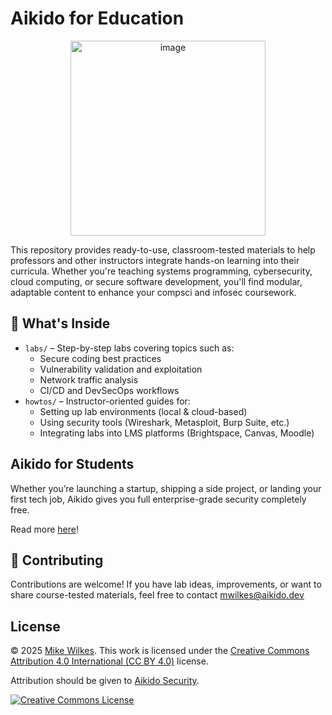 # Aikido for Education
<center>
<img width="312" height="312" alt="image" src="https://github.com/user-attachments/assets/a0a2bbb5-0ec2-4562-a2d9-79643812f813" />
</center>
<p></p>
This repository provides ready-to-use, classroom-tested materials to help professors and other instructors integrate hands-on learning into their curricula. Whether you're teaching systems programming, cybersecurity, cloud computing, or secure software development, you'll find modular, adaptable content to enhance your compsci and infosec coursework.

## 🧪 What's Inside

- `labs/` – Step-by-step labs covering topics such as:
  - Secure coding best practices
  - Vulnerability validation and exploitation
  - Network traffic analysis
  - CI/CD and DevSecOps workflows
- `howtos/` – Instructor-oriented guides for:
  - Setting up lab environments (local & cloud-based)
  - Using security tools (Wireshark, Metasploit, Burp Suite, etc.)
  - Integrating labs into LMS platforms (Brightspace, Canvas, Moodle)

## Aikido for Students

Whether you’re launching a startup, shipping a side project, or landing your first tech job, Aikido gives you full enterprise-grade security completely free.

Read more [here](https://www.aikido.dev/aikido-for-students)!

## 🤝 Contributing

Contributions are welcome! If you have lab ideas, improvements, or want to share course-tested materials, feel free to contact [mwilkes\@aikido.dev](mailto:mwilkes\@example.com?subject=education-repo)

## License

© 2025 [Mike Wilkes](https://www.linkedin.com/in/eclectiqus/). This work is licensed under the [Creative Commons Attribution 4.0 International (CC BY 4.0)](https://creativecommons.org/licenses/by/4.0/) license.

Attribution should be given to [Aikido Security](https://aikido.dev).

[![Creative Commons License](https://licensebuttons.net/l/by/4.0/88x31.png)](https://creativecommons.org/licenses/by/4.0/)
